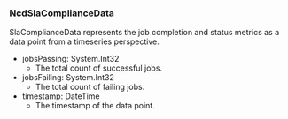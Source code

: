 ### NcdSlaComplianceData
SlaComplianceData represents the job completion and status metrics as a data
 point from a timeseries perspective.

- jobsPassing: System.Int32
  - The total count of successful jobs.
- jobsFailing: System.Int32
  - The total count of failing jobs.
- timestamp: DateTime
  - The timestamp of the data point.
